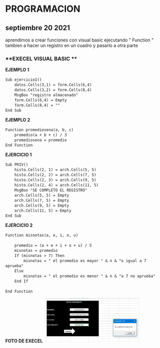 # **PROGRAMACION**


## **septiembre 20 2021** <br>
aprendimos a crear funciones con visual basic ejecutando " Function " tambien a hacer un registro en un cuadro y pasarlo a otra parte 
### **EXECEL VISUAL BASIC **
**EJEMPLO 1**
```
Sub ejercicio1()
    datos.Cells(3,1) = form.Cells(6,4)
    datos.Cells(3,2) = form.Cells(8,4)
    MsgBox "registro almacenado"
    form.Cells(6,4) = Empty
    form.Cells(8,4) = ""
End Sub
```
**EJEMPLO 2**
```
Function promediosena(a, b, c)
    promedio(a + b + c) / 3
    promediosena = promedio 
End Function
```
**EJERCICIO 1**
```
Sub PRIV()
    histo.Cells(2, 1) = arch.Cells(5, 5)
    histo.Cells(2, 2) = arch.Cells(7, 5)
    histo.Cells(2, 3) = arch.Cells(9, 5)
    histo.Cells(2, 4) = arch.Cells(11, 5)
    MsgBox "SE COMPLETO EL REGISTRO"
    arch.Cells(5, 5) = Empty
    arch.Cells(7, 5) = Empty
    arch.Cells(9, 5) = Empty
    arch.Cells(11, 5) = Empty
End Sub
```
**EJERCICIO 2**
```
Function misnotas(a, e, i, o, u)

    promedio = (a + e + i + o + u) / 5
    misnotas = promedio
    If (misnotas > 7) Then
        misnotas = " el promedio es mayor " & n & "o igual a 7 aprueba"
    Else
        misnotas = " el promedio es menor " & n & "a 7 no aprueba"
    End If
       
End Function
```
**FOTO DE EXECEL**
<img src="img/execel-1.jpg" width="300">
